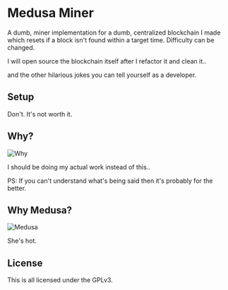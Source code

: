 # Medusa Miner


A dumb, miner implementation for a dumb, centralized blockchain I made which resets if a block isn't found within a target time. Difficulty can be changed.

I will open source the blockchain itself after I refactor it and clean it..

and the other hilarious jokes you can tell yourself as a developer.


## Setup



Don't. It's not worth it.



## Why?


![Why](https://files.catbox.moe/mxv4ah.png)


I should be doing my actual work instead of this..


PS: If you can't understand what's being said then it's probably for the better.


## Why Medusa?


![Medusa](https://64.media.tumblr.com/49560401887254b7cc17c25cf43920e3/tumblr_pwm5akYDCT1uzwbyjo1_540.gifv)



She's hot.


## License


This is all licensed under the GPLv3.
